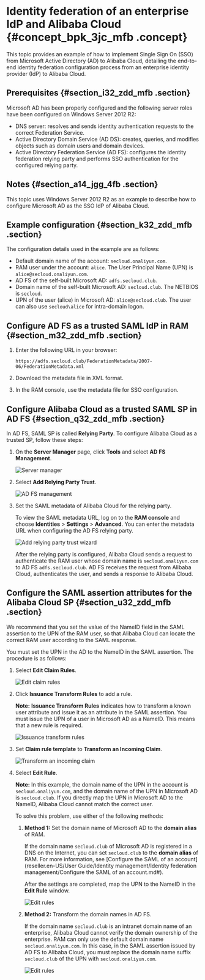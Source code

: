 # Identity federation of an enterprise IdP and Alibaba Cloud {#concept_bpk_3jc_mfb .concept}

This topic provides an example of how to implement Single Sign On \(SSO\) from Microsoft Active Directory \(AD\) to Alibaba Cloud, detailing the end-to-end identity federation configuration process from an enterprise identity provider \(IdP\) to Alibaba Cloud.

## Prerequisites {#section_i32_zdd_mfb .section}

Microsoft AD has been properly configured and the following server roles have been configured on Windows Server 2012 R2:

-   DNS server: resolves and sends identity authentication requests to the correct Federation Service.
-   Active Directory Domain Service \(AD DS\): creates, queries, and modifies objects such as domain users and domain devices.
-   Active Directory Federation Service \(AD FS\): configures the identity federation relying party and performs SSO authentication for the configured relying party.

## Notes {#section_a14_jgg_4fb .section}

This topic uses Windows Server 2012 R2 as an example to describe how to configure Microsoft AD as the SSO IdP of Alibaba Cloud.

## Example configuration {#section_k32_zdd_mfb .section}

The configuration details used in the example are as follows:

-   Default domain name of the account: `secloud.onaliyun.com`.
-   RAM user under the account: `alice`. The User Principal Name \(UPN\) is `alice@secloud.onaliyun.com`.
-   AD FS of the self-built Microsoft AD: `adfs.secloud.club`.
-   Domain name of the self-built Microsoft AD: `secloud.club`. The NETBIOS is `secloud`.
-   UPN of the user \(alice\) in Microsoft AD: `alice@secloud.club`. The user can also use `secloud\alice` for intra-domain logon.

## Configure AD FS as a trusted SAML IdP in RAM {#section_m32_zdd_mfb .section}

1.  Enter the following URL in your browser:

    ```
    https://adfs.secloud.club/FederationMetadata/2007-06/FederationMetadata.xml
    ```

2.  Download the metadata file in XML format.
3.  In the RAM console, use the metadata file for SSO configuration.

## Configure Alibaba Cloud as a trusted SAML SP in AD FS {#section_q32_zdd_mfb .section}

In AD FS, SAML SP is called **Relying Party**. To configure Alibaba Cloud as a trusted SP, follow these steps:

1.  On the **Server Manager** page, click **Tools** and select **AD FS Management**.

    ![Server manager](http://static-aliyun-doc.oss-cn-hangzhou.aliyuncs.com/assets/img/23741/155134580014260_en-US.png)

2.  Select **Add Relying Party Trust**.

    ![AD FS management](http://static-aliyun-doc.oss-cn-hangzhou.aliyuncs.com/assets/img/23741/155134580014261_en-US.png)

3.  Set the SAML metadata of Alibaba Cloud for the relying party.

    To view the SAML metadata URL, log on to the **RAM console** and choose **Identities** \> **Settings** \> **Advanced**. You can enter the metadata URL when configuring the AD FS relying party.

    ![Add relying party trust wizard](http://static-aliyun-doc.oss-cn-hangzhou.aliyuncs.com/assets/img/23741/155134580014262_en-US.png)

    After the relying party is configured, Alibaba Cloud sends a request to authenticate the RAM user whose domain name is `secloud.onaliyun.com` to AD FS `adfs.secloud.club`. AD FS receives the request from Alibaba Cloud, authenticates the user, and sends a response to Alibaba Cloud.


## Configure the SAML assertion attributes for the Alibaba Cloud SP {#section_u32_zdd_mfb .section}

We recommend that you set the value of the NameID field in the SAML assertion to the UPN of the RAM user, so that Alibaba Cloud can locate the correct RAM user according to the SAML response.

You must set the UPN in the AD to the NameID in the SAML assertion. The procedure is as follows:

1.  Select **Edit Claim Rules**.

    ![Edit claim rules](http://static-aliyun-doc.oss-cn-hangzhou.aliyuncs.com/assets/img/23741/155134580014263_en-US.png)

2.  Click **Issuance Transform Rules** to add a rule.

    **Note:** **Issuance Transform Rules** indicates how to transform a known user attribute and issue it as an attribute in the SAML assertion. You must issue the UPN of a user in Microsoft AD as a NameID. This means that a new rule is required.

    ![Issuance transform rules](http://static-aliyun-doc.oss-cn-hangzhou.aliyuncs.com/assets/img/23741/155134580014264_en-US.png)

3.  Set **Claim rule template** to **Transform an Incoming Claim**.

    ![Transform an incoming claim](http://static-aliyun-doc.oss-cn-hangzhou.aliyuncs.com/assets/img/23741/155134580114265_en-US.png)

4.  Select **Edit Rule**.

    **Note:** In this example, the domain name of the UPN in the account is `secloud.onaliyun.com`, and the domain name of the UPN in Microsoft AD is `secloud.club`. If you directly map the UPN in Microsoft AD to the NameID, Alibaba Cloud cannot match the correct user.

    To solve this problem, use either of the following methods:

    1.  **Method 1:** Set the domain name of Microsoft AD to the **domain alias** of RAM.

        If the domain name `secloud.club` of Microsoft AD is registered in a DNS on the Internet, you can set `secloud.club` to the **domain alias** of RAM. For more information, see [Configure the SAML of an account](reseller.en-US/User Guide/Identity management/Identity federation management/Configure the SAML of an account.md#).

        After the settings are completed, map the UPN to the NameID in the **Edit Rule** window.

        ![Edit rules](http://static-aliyun-doc.oss-cn-hangzhou.aliyuncs.com/assets/img/23741/155134580114266_en-US.png)

    2.  **Method 2:** Transform the domain names in AD FS.

        If the domain name `secloud.club` is an intranet domain name of an enterprise, Alibaba Cloud cannot verify the domain ownership of the enterprise. RAM can only use the default domain name `secloud.onaliyun.com`. In this case, in the SAML assertion issued by AD FS to Alibaba Cloud, you must replace the domain name suffix `secloud.club` of the UPN with `secloud.onaliyun.com`.

        ![Edit rules](http://static-aliyun-doc.oss-cn-hangzhou.aliyuncs.com/assets/img/23741/155134580114267_en-US.png)


